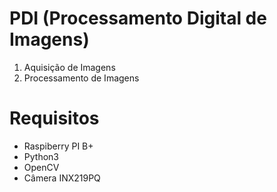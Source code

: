 # PDI (Processamento Digital de Imagens)

1. Aquisição de Imagens
2. Processamento de Imagens

# Requisitos

+ Raspiberry PI B+
+ Python3
+ OpenCV
+ Câmera INX219PQ

